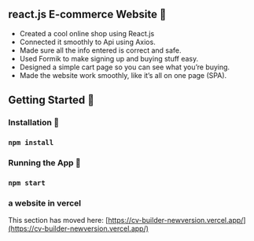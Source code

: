 ## react.js E-commerce Website 🌟

- Created a cool online shop using React.js
- Connected it smoothly to Api using Axios.
- Made sure all the info entered is correct and safe.
- Used Formik to make signing up and buying stuff easy.
- Designed a simple cart page so you can see what you’re buying.
- Made the website work smoothly, like it’s all on one page (SPA). 


## Getting Started 🚀

### Installation 🔧

### `npm install`

### Running the App 🏃

### `npm start`

### a website in vercel

This section has moved here: [https://cv-builder-newversion.vercel.app/](https://cv-builder-newversion.vercel.app/)

